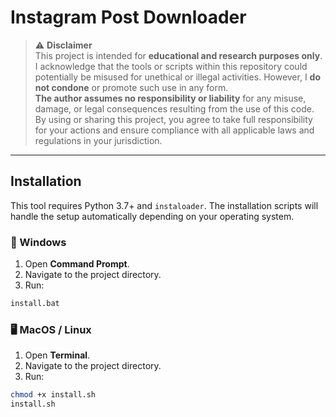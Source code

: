 # Instagram Post Downloader

> ⚠️ **Disclaimer**  
> This project is intended for **educational and research purposes only**.  
> I acknowledge that the tools or scripts within this repository could potentially be misused for unethical or illegal activities. However, I **do not condone** or promote such use in any form.  
> **The author assumes no responsibility or liability** for any misuse, damage, or legal consequences resulting from the use of this code.  
> By using or sharing this project, you agree to take full responsibility for your actions and ensure compliance with all applicable laws and regulations in your jurisdiction.

---

## Installation

This tool requires Python 3.7+ and `instaloader`. The installation scripts will handle the setup automatically depending on your operating system.

### 🔧 Windows

1. Open **Command Prompt**.
2. Navigate to the project directory.
3. Run:

```bash
install.bat
```

### 🖥️ MacOS / Linux

1. Open **Terminal**.
2. Navigate to the project directory.
3. Run:

```bash
chmod +x install.sh
install.sh
```
